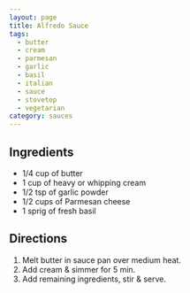 ```yaml
---
layout: page
title: Alfredo Sauce
tags:
  - butter
  - cream
  - parmesan
  - garlic
  - basil
  - italian
  - sauce
  - stovetop
  - vegetarian
category: sauces
---
```


## Ingredients
* 1/4 cup of butter
* 1 cup of heavy or whipping cream
* 1/2 tsp of garlic powder
* 1/2 cups of Parmesan cheese
* 1 sprig of fresh basil

## Directions
1. Melt butter in sauce pan over medium heat.
2. Add cream & simmer for 5 min.
3. Add remaining ingredients, stir & serve.
